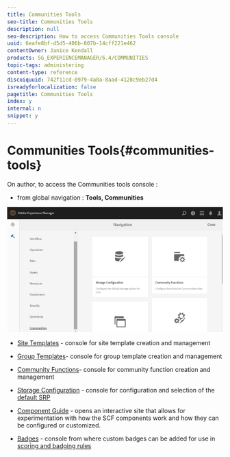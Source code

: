 ```yaml
---
title: Communities Tools
seo-title: Communities Tools
description: null
seo-description: How to access Communities Tools console
uuid: 6eafe8bf-d5d5-406b-807b-14cff221e462
contentOwner: Janice Kendall
products: SG_EXPERIENCEMANAGER/6.4/COMMUNITIES
topic-tags: administering
content-type: reference
discoiquuid: 742f11cd-0979-4a8a-8aad-4128c9eb27d4
isreadyforlocalization: false
pagetitle: Communities Tools
index: y
internal: n
snippet: y
---
```


# Communities Tools{#communities-tools}

On author, to access the Communities tools console :

* from global navigation : **Tools, Communities**

![](assets/chlimage_1-135.png)

* [Site Templates](../../communities/using/sites.md) - console for site template creation and management
* [Group Templates](../../communities/using/tools-groups.md)- console for group template creation and management
* [Community Functions](../../communities/using/functions.md)- console for community function creation and management
* [Storage Configuration](../../communities/using/srp-config.md) - console for configuration and selection of the [default SRP](../../communities/using/working-with-srp.md)

* [Component Guide](../../communities/using/components-guide.md) - opens an interactive site that allows for experimentation with how the SCF components work and how they can be configured or customized.
* [Badges](../../communities/using/badges.md) - console from where custom badges can be added for use in [scoring and badging rules](../../communities/using/implementing-scoring.md)

